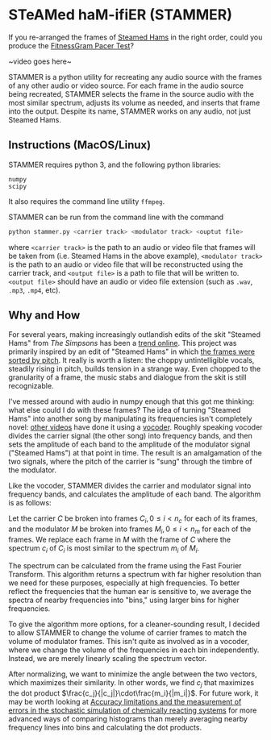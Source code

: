 # STeAMed haM-ifiER (STAMMER)

If you re-arranged the frames of [Steamed Hams](https://www.youtube.com/watch?v=4jXEuIHY9ic) in the right order, could you produce the [FitnessGram Pacer Test](https://www.youtube.com/watch?v=Y82jDHRrswc)?

~video goes here~

STAMMER is a python utility for recreating any audio source with the frames of any other audio or video source.
For each frame in the audio source being recreated, STAMMER selects the frame in the source audio with the most similar spectrum, adjusts its volume as needed, and inserts that frame into the output. Despite its name, STAMMER works on any audio, not just Steamed Hams.

## Instructions (MacOS/Linux)

STAMMER requires python 3, and the following python libraries:

```
numpy
scipy
```

It also requires the command line utility `ffmpeg`.

STAMMER can be run from the command line with the command

```sh
python stammer.py <carrier track> <modulator track> <ouptut file>
```

where `<carrier track>` is the path to an audio or video file that frames will be taken from (i.e. Steamed Hams in the above example), `<modulator track>` is the path to an audio or video file that will be reconstructed using the carrier track, and `<output file>` is a path to file that will be written to. `<output file>` should have an audio or video file extension (such as `.wav`, `.mp3`, `.mp4`, etc).

## Why and How

For several years, making increasingly outlandish edits of the skit "Steamed Hams" from *The Simpsons* has been a [trend online](https://knowyourmeme.com/memes/steamed-hams). This project was primarily inspired by an edit of "Steamed Hams" in which [the frames were sorted by pitch](https://www.youtube.com/watch?v=iWFRKZek0FI). It really is worth a listen: the choppy untintelligible vocals, steadily rising in pitch, builds tension in a strange way. Even chopped to the granularity of a frame, the music stabs and dialogue from the skit is still recognizable.

I've messed around with audio in numpy enough that this got me thinking: what else could I do with these frames? The idea of turning "Steamed Hams" into another song by manipulating its frequencies isn't completely novel: [other videos](https://www.youtube.com/watch?v=QUb3stxzTpE) have done it using a [vocoder](https://www.youtube.com/watch?v=QUb3stxzTpE). Roughly speaking vocoder divides the carrier signal (the other song) into frequency bands, and then sets the amplitude of each band to the amplitude of the modulator signal ("Steamed Hams") at that point in time. The result is an amalgamation of the two signals, where the pitch of the carrier is "sung" through the timbre of the modulator.

Like the vocoder, STAMMER divides the carrier and modulator signal into frequency bands, and calculates the amplitude of each band. The algorithm is as follows:

Let the carrier $C$ be broken into frames $C_i, 0 \leq i < n_c$ for each of its frames, and the modulator $M$ be broken into frames $M_i, 0 \leq i < n_m$ for each of the frames. We replace each frame in $M$ with the frame of $C$ where the spectrum $c_i$ of $C_i$ is most similar to the spectrum $m_i$ of $M_i$. 

The spectrum can be calculated from the frame using the Fast Fourier Transform. This algorithm returns a spectrum with far higher resolution than we need for these purposes, especially at high frequencies. To better reflect the frequencies that the human ear is sensitive to, we average the spectra of nearby frequencies into "bins," using larger bins for higher frequencies. 

To give the algorithm more options, for a cleaner-sounding result, I decided to allow STAMMER to change the volume of carrier frames to match the volume of modulator frames. This isn't quite as involved as in a vocoder, where we change the volume of the frequencies in each bin independently. Instead, we are merely linearly scaling the spectrum vector. 

After normalizing, we want to minimize the angle between the two vectors, which maximizes their similarity. In other words, we find $c_j$ that maximizes the dot product $\frac{c_j}{|c_j|}\cdot\frac{m_i}{|m_i|}$. For future work, it may be worth looking at [Accuracy limitations and the measurement of errors in the stochastic simulation of chemically reacting systems](https://www.sciencedirect.com/science/article/pii/S0021999105003074?casa_token=-OjUKZ73eCwAAAAA:2-eLNPyv6uj7Kucqmt-ex8wKHWZQVh7A9vcFX1UKqP2QnGyovpxg4jFkxUMeAiuiuS_0be4zzQ) for more advanced ways of comparing histograms than merely averaging nearby frequency lines into bins and calculating the dot products.

